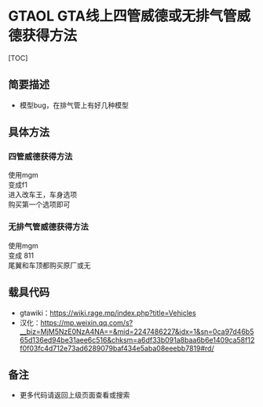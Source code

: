 



# GTAOL GTA线上四管威德或无排气管威德获得方法


[TOC]


##  简要描述

- 模型bug，在排气管上有好几种模型



## 具体方法
### 四管威德获得方法
使用mgm<BR>
变成f1<BR>
进入改车王，车身选项<BR>
购买第一个选项即可<BR>
### 无排气管威德获得方法
使用mgm<BR>
变成 811<BR>
尾翼和车顶都购买原厂或无<BR>

## 载具代码
- gtawiki：https://wiki.rage.mp/index.php?title=Vehicles<BR>
- 汉化：https://mp.weixin.qq.com/s?__biz=MjM5NzE0NzA4NA==&mid=2247486227&idx=1&sn=0ca97d46b565d136ed94be31aee6c516&chksm=a6df33b091a8baa6b6e1409ca58f12f0f03fc4d712e73ad6289079baf434e5aba08eeebb7819#rd/

## 备注

- 更多代码请返回上级页面查看或搜索
